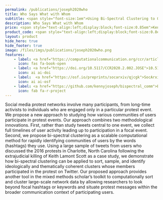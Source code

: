 ```yaml
---
permalink: /publications/joseph2020who
title: Who Says What with Whom
subtitle: <span style="font-size:1em">Using Bi-Spectral Clustering to Organize and Analyze Social Media Protest Networks</span>
description: Who Says What with Whom
price: <span style="text-align:left;display:block;font-size:0.85em">Kenny Joseph, Ryan J. Gallagher, Brooke Foucault Welles</span>
product_code: <span style="text-align:left;display:block;font-size:0.8em">Computational Communication Research, 2020</span>
layout: product
hide_hero: true
hide_footer: true
image: /files/imgs/publications/joseph2020who.png
features:
    - label: <a href="https://computationalcommunication.org/ccr/article/view/31">Journal article (open access)</a>
      icon: fas fa-book-open
    - label: <a href="https://doi.org/10.5117/CCR2020.2.002.JOSE">10.5117/CCR2020.2.002.JOSE</a>
      icon: ai ai-doi
    - label:  <a href="https://osf.io/preprints/socarxiv/qjcgk">SocArxiv preprint (open access)</a>
      icon: ai ai-osf
    - label: <a href="https://github.com/kennyjoseph/bispectral_comm">Bi-spectral clustering code</a>
      icon: fab fa-r-project
---
```


Social media protest networks involve many participants, from long-time activists to individuals who are engaged only in a particular protest event. We propose a new approach to studying how various communities of users participate in protest events. Our approach combines two methodological innovations. First, rather than study tweets central to one event, we collect full timelines of user activity leading up to participation in a focal event. Second, we propose bi-spectral clustering as a scalable computational method for rapidly identifying communities of users by the words (hashtags) they use. Using a large sample of tweets from users who discussed the 2016 protests in Charlotte, North Carolina following the extrajudicial killing of Keith Lamont Scott as a case study, we demonstrate how bi-spectral clustering can be applied to sort, sample, and identify ideologically and thematically coherent clusters whose members participated in the protest on Twitter. Our proposed approach provides another tool in the mixed methods scholar’s toolkit to computationally sort and cluster large-scale network data by allowing researchers to look beyond focal hashtags or keywords and situate protest messages within the broader communication context of participating users.
